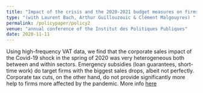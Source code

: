 ```yaml
---
title: "Impact of the crisis and the 2020-2021 budget measures on firms" 
type: "(with Laurent Bach, Arthur Guillouzouic & Clément Malgouyres) "
permalink: /policypaper/policy2
venue: "annual conference of the Institut des Politiques Publiques"
date: 2020-11-11
---
```


Using high-frequency VAT data, we find that the corporate sales impact of the Covid-19 shock in the spring of 2020 was very heterogeneous both between and within sectors. Emergency subsidies (loan guarantees, short-time work) do target firms with the biggest sales drops, albeit not perfectly. Corporate tax cuts, on the other hand, do not provide significantly more help to firms more affected by the pandemic.
More info [here](https://www.ipp.eu/actualites/resultats-entreprises-impact-de-la-crise-et-des-mesures-budgetaires-2020-2021/)
